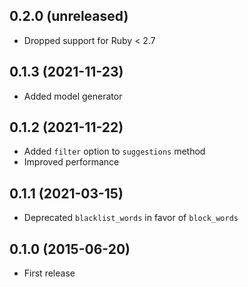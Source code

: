 ## 0.2.0 (unreleased)

- Dropped support for Ruby < 2.7

## 0.1.3 (2021-11-23)

- Added model generator

## 0.1.2 (2021-11-22)

- Added `filter` option to `suggestions` method
- Improved performance

## 0.1.1 (2021-03-15)

- Deprecated `blacklist_words` in favor of `block_words`

## 0.1.0 (2015-06-20)

- First release
